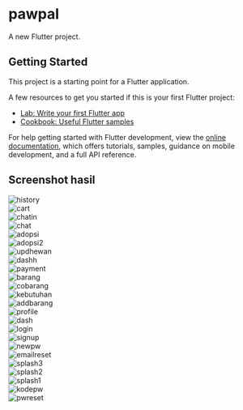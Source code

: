 # pawpal

A new Flutter project.

## Getting Started

This project is a starting point for a Flutter application.

A few resources to get you started if this is your first Flutter project:

- [Lab: Write your first Flutter app](https://docs.flutter.dev/get-started/codelab)
- [Cookbook: Useful Flutter samples](https://docs.flutter.dev/cookbook)

For help getting started with Flutter development, view the
[online documentation](https://docs.flutter.dev/), which offers tutorials,
samples, guidance on mobile development, and a full API reference.

## Screenshot hasil

![history](https://raw.githubusercontent.com/Rama19856/Tugas-akhir-Pawpal-/main/image/history.png)  
![cart](https://raw.githubusercontent.com/Rama19856/Tugas-akhir-Pawpal-/main/image/cart.png)  
![chatin](https://raw.githubusercontent.com/Rama19856/Tugas-akhir-Pawpal-/main/image/chatin.png)  
![chat](https://raw.githubusercontent.com/Rama19856/Tugas-akhir-Pawpal-/main/image/chat.png)  
![adopsi](https://raw.githubusercontent.com/Rama19856/Tugas-akhir-Pawpal-/main/image/adopsi.png)  
![adopsi2](https://raw.githubusercontent.com/Rama19856/Tugas-akhir-Pawpal-/main/image/adopsi2.png)  
![updhewan](https://raw.githubusercontent.com/Rama19856/Tugas-akhir-Pawpal-/main/image/updhewan.png)  
![dashh](https://raw.githubusercontent.com/Rama19856/Tugas-akhir-Pawpal-/main/image/dashh.png)  
![payment](https://raw.githubusercontent.com/Rama19856/Tugas-akhir-Pawpal-/main/image/payment.png)  
![barang](https://raw.githubusercontent.com/Rama19856/Tugas-akhir-Pawpal-/main/image/barang.png)  
![cobarang](https://raw.githubusercontent.com/Rama19856/Tugas-akhir-Pawpal-/main/image/cobarang.png)  
![kebutuhan](https://raw.githubusercontent.com/Rama19856/Tugas-akhir-Pawpal-/main/image/kebutuhan.png)  
![addbarang](https://raw.githubusercontent.com/Rama19856/Tugas-akhir-Pawpal-/main/image/addbarang.png)  
![profile](https://raw.githubusercontent.com/Rama19856/Tugas-akhir-Pawpal-/main/image/profile.png)  
![dash](https://raw.githubusercontent.com/Rama19856/Tugas-akhir-Pawpal-/main/image/dash.png)  
![login](https://raw.githubusercontent.com/Rama19856/Tugas-akhir-Pawpal-/main/image/login.png)  
![signup](https://raw.githubusercontent.com/Rama19856/Tugas-akhir-Pawpal-/main/image/signup.png)  
![newpw](https://raw.githubusercontent.com/Rama19856/Tugas-akhir-Pawpal-/main/image/newpw.png)  
![emailreset](https://raw.githubusercontent.com/Rama19856/Tugas-akhir-Pawpal-/main/image/emailreset.png)  
![splash3](https://raw.githubusercontent.com/Rama19856/Tugas-akhir-Pawpal-/main/image/splash3.png)  
![splash2](https://raw.githubusercontent.com/Rama19856/Tugas-akhir-Pawpal-/main/image/splash2.png)  
![splash1](https://raw.githubusercontent.com/Rama19856/Tugas-akhir-Pawpal-/main/image/splash1.png)  
![kodepw](https://raw.githubusercontent.com/Rama19856/Tugas-akhir-Pawpal-/main/image/kodepw.png)  
![pwreset](https://raw.githubusercontent.com/Rama19856/Tugas-akhir-Pawpal-/main/image/pwreset.png)  
 


